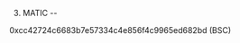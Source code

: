 <!-- 1) Tether (USDT) --

0x0a70dDf7cDBa3E8b6277C9DDcAf2185e8B6f539f (BSC) -->


3) MATIC --

0xcc42724c6683b7e57334c4e856f4c9965ed682bd (BSC)

